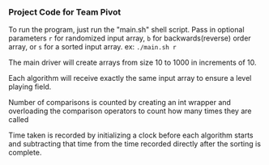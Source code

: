 ### Project Code for Team Pivot
To run the program, just run the "main.sh" shell script. Pass in optional parameters `r` for randomized input array, `b` for backwards(reverse) order array, or `s` for a sorted input array.
ex: `./main.sh r` 

The main driver will create arrays from size 10 to 1000 in increments of 10.

Each algorithm will receive exactly the same input array to ensure a level playing field.

Number of comparisons is counted by creating an int wrapper and overloading the comparison operators to count how many times they are called

Time taken is recorded by initializing a clock before each algorithm starts and subtracting that time from the time recorded directly after the sorting is complete.
